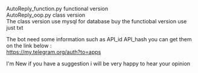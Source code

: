 AutoReply_function.py functional version <br />
AutoReply_oop.py class version <br />
The class version use mysql for database buy the functiobal version use just txt <br />

The bot need some information such as API_id API_hash you can get them on the link below : <br />
https://my.telegram.org/auth?to=apps

I'm New if you have a suggestion i will be very happy to hear your opinion
